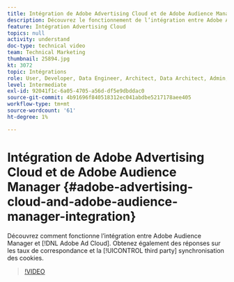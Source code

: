 ```yaml
---
title: Intégration de Adobe Advertising Cloud et de Adobe Audience Manager
description: Découvrez le fonctionnement de l’intégration entre Adobe Audience Manager et Adobe Ad Cloud. Obtenez également des réponses sur les taux de correspondance et la synchronisation de cookies tiers.
feature: Intégration Advertising Cloud
topics: null
activity: understand
doc-type: technical video
team: Technical Marketing
thumbnail: 25894.jpg
kt: 3072
topic: Intégrations
role: User, Developer, Data Engineer, Architect, Data Architect, Admin, Leader
level: Intermediate
exl-id: 92041f1c-6a05-4705-a56d-df5e9dbddac0
source-git-commit: 4b91696f840518312ec041abdbe5217178aee405
workflow-type: tm+mt
source-wordcount: '61'
ht-degree: 1%

---
```


# Intégration de Adobe Advertising Cloud et de Adobe Audience Manager {#adobe-advertising-cloud-and-adobe-audience-manager-integration}

Découvrez comment fonctionne l’intégration entre Adobe Audience Manager et [!DNL Adobe Ad Cloud]. Obtenez également des réponses sur les taux de correspondance et la [!UICONTROL third party] synchronisation des cookies.

>[!VIDEO](https://video.tv.adobe.com/v/25894/?quality=12)
